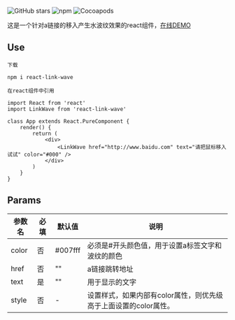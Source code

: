 ![GitHub stars](https://img.shields.io/github/stars/Willworkgogogo/react-link-wave.svg?style=social)
![npm](https://img.shields.io/npm/v/react-link-wave.svg)
![Cocoapods](https://img.shields.io/cocoapods/l/m.svg)

这是一个针对a链接的移入产生水波纹效果的react组件，[在线DEMO](https://willworkgogogo.github.io/react-link-wave/)

## Use

`下载`

```shell
npm i react-link-wave
```

`在react组件中引用`

```shell
import React from 'react'
import LinkWave from 'react-link-wave'

class App extends React.PureComponent {
    render() {
        return (
            <div>
                <LinkWave href="http://www.baidu.com" text="请把鼠标移入试试" color="#000" />
            </div>
        )
    }
}
```

## Params

参数名 | 必填 | 默认值 | 说明
---------|----------|---------| ---
 color | 否 | #007fff| 必须是#开头颜色值，用于设置a标签文字和波纹的颜色
 href | 否 | "" | a链接跳转地址
 text | 是 | ""| 用于显示的文字
 style | 否 | - | 设置样式，如果内部有color属性，则优先级高于上面设置的color属性。
